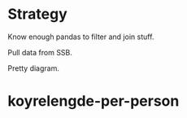 # Strategy

Know enough pandas to filter and join stuff.

Pull data from SSB.

Pretty diagram.

# koyrelengde-per-person
